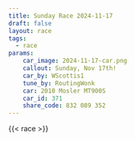 ```yaml
---
title: Sunday Race 2024-11-17
draft: false
layout: race
tags:
  - race
params:
    car_image: 2024-11-17-car.png
    callout: Sunday, Nov 17th!
    car_by: WScottis1
    tune_by: RoutingWonk
    car: 2010 Mosler MT900S
    car_id: 371
    share_code: 832 089 352
---
```


{{< race >}}